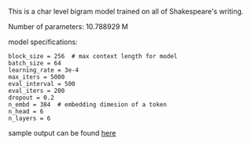 This is a char level bigram model trained on all of Shakespeare's writing. 

Number of parameters: 10.788929 M 

model specifications:     

    block_size = 256  # max context length for model    
    batch_size = 64     
    learning_rate = 3e-4     
    max_iters = 5000     
    eval_interval = 500    
    eval_iters = 200     
    dropout = 0.2    
    n_embd = 384  # embedding dimesion of a token    
    n_head = 6    
    n_layers = 6    

sample output can be found [here](./more.txt)
